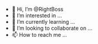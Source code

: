 - 👋 Hi, I’m @RightBoss
- 👀 I’m interested in ...
- 🌱 I’m currently learning ...
- 💞️ I’m looking to collaborate on ...
- 📫 How to reach me ...

<!---
RightBoss/RightBoss is a ✨ special ✨ repository because its `README.md` (this file) appears on your GitHub profile.
You can click the Preview link to take a look at your changes.
--->

